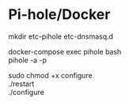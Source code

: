 # Pi-hole/Docker  

mkdir etc-pihole etc-dnsmasq.d  

docker-compose exec pihole bash  
pihole -a -p  

sudo chmod +x configure  
./restart  
./configure
